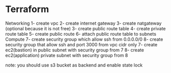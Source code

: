 # Terraform
Networking
1- create vpc
2- create internet gateway
3- create natgateway (optional because it is not free)
3- create public route table
4- create private route table
5- create public route
6- attach public route table to subnets
Compute
7- create security group which allow ssh from 0.0.0.0/0
8- create security group that allow ssh and port 3000 from vpc cidr only
7- create ec2(bastion) in public subnet with security group from 7
8- create ec2(application) private subnet with security group from 8
 
note: you should use s3 bucket as backend and enable state lock
